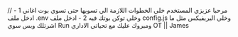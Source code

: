 // مرحبا عزيزي المستخدم خلي الخطوات اللازمة الي تسويها حتى تسوي بوت اغاني
1 - ادخل ملف .env وخلي توكن بوتك فيه 
2 - ادخل ملف config.js وخلي البريفيكس مثل ما اشرتلك
وبس سوي Run ومبروك عليك 
مع تحياتي الاداري OT || James
